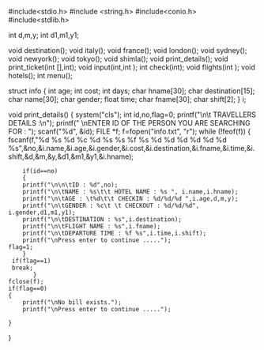 #include<stdio.h>
#include <string.h>
#include<conio.h>
#include<stdlib.h>

int d,m,y;
int d1,m1,y1;

void destination();
void italy();
void france();
void london();
void sydney();
void newyork();
void tokyo();
void shimla();
void print_details();
void print_ticket(int [],int);
void input(int,int );
int check(int);
void flights(int );
void hotels();
int menu();

struct info
{
	int age;
	int cost;
	int days;
	char hname[30];
	char destination[15];
	char name[30];
	char gender;
	float time;
	char fname[30];
	char shift[2];
} i;


void print_details()
{
	system("cls");
	int id,no,flag=0;
	printf("\n\t TRAVELLERS DETAILS :\n");
	printf(" \nENTER ID OF THE PERSON YOU ARE SEARCHING FOR :  ");
	scanf("%d", &id);
		FILE *f;
  	f=fopen("info.txt", "r");
	while (!feof(f))
	{
			fscanf(f,"%d %s %d %c %d %s %s %f %s  %d %d %d %d %d %d %s",&no,&i.name,&i.age,&i.gender,&i.cost,&i.destination,&i.fname,&i.time,&i.shift,&d,&m,&y,&d1,&m1,&y1,&i.hname);
	
		if(id==no)
		{
		printf("\n\n\tID : %d",no);
		printf("\n\tNAME : %s\t\t HOTEL NAME : %s ", i.name,i.hname);
		printf("\n\tAGE : \t%d\t\t CHECKIN : %d/%d/%d ",i.age,d,m,y);
		printf("\n\tGENDER : %c\t \t CHECKOUT : %d/%d/%d", i.gender,d1,m1,y1);
        printf("\n\tDESTINATION : %s",i.destination);
        printf("\n\tFLIGHT NAME : %s",i.fname);
        printf("\n\tDEPARTURE TIME : %f %s",i.time,i.shift);
        printf("\nPress enter to continue .....");
	flag=1;
		}
     if(flag==1)
     break;
           }
	fclose(f);
	if(flag==0)
	{
		printf("\nNo bill exists.");
		printf("\nPress enter to continue .....");

	}
}
